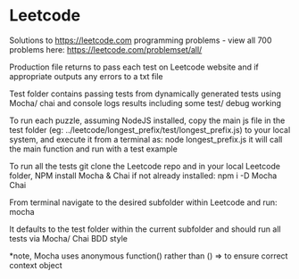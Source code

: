 # Leetcode
Solutions to https://leetcode.com programming problems - view all 700 problems here: https://leetcode.com/problemset/all/

Production file returns to pass each test on Leetcode website and if appropriate outputs any errors to a txt file

Test folder contains passing tests from dynamically generated tests using Mocha/ chai and console logs results including some test/ debug working

To run each puzzle, assuming NodeJS installed, copy the main js file in the test folder (eg: ../leetcode/longest_prefix/test/longest_prefix.js) to your local system, and execute it from a terminal as: node longest_prefix.js it will call the main function and run with a test example

To run all the tests git clone the Leetcode repo and in your local Leetcode folder, NPM install Mocha & Chai if not already installed: 
npm i -D Mocha Chai

From terminal navigate to the desired subfolder within Leetcode and run: 
mocha

It defaults to the test folder within the current subfolder and should run all tests via Mocha/ Chai BDD style

*note, Mocha uses anonymous function() rather than () => to ensure correct context object

